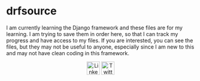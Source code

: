 # drfsource

I am currently learning the Django framework and these files are for my learning. I am trying to save them in order here, so that I can track my progress and have access to my files. If you are interested, you can see the files, but they may not be useful to anyone, especially since I am new to this and may not have clean coding in this framework.


<p align="center">
  <img src="https://github.com/gauravghongde/social-icons/blob/master/PNG/Color/LinkedIN.png" alt="LinkedIn" width="35" height="35">
  <img src="https://github.com/gauravghongde/social-icons/blob/master/PNG/Color/Twitter.png" alt="Twitter" width="35" height="35">
</p>
